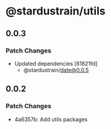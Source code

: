 # @stardustrain/utils

## 0.0.3

### Patch Changes

- Updated dependencies [81821fd]
  - @stardustrain/date@0.0.5

## 0.0.2

### Patch Changes

- 4a6357b: Add utils packages
